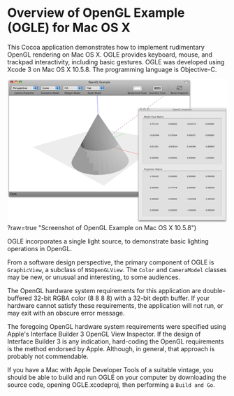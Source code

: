 
Overview of OpenGL Example (OGLE) for Mac OS X
==============================================

This Cocoa application demonstrates how to implement rudimentary OpenGL rendering on Mac OS X.
OGLE provides keyboard, mouse, and trackpad interactivity, including basic gestures.
OGLE was developed using Xcode 3 on Mac OS X 10.5.8.
The programming language is Objective-C.

![Screenshot of OGLE](doc/OGLE-A.png)?raw=true "Screenshot of OpenGL Example on Mac OS X 10.5.8")

OGLE incorporates a single light source, to demonstrate basic lighting operations in OpenGL.

From a software design perspective, the primary component of OGLE is `GraphicView`, a subclass of `NSOpenGLView`.
The `Color` and `CameraModel` classes may be new, or unusual and interesting, to some audiences.

The OpenGL hardware system requirements for this application are double-buffered 32-bit RGBA color (8 8 8 8) with a 32-bit depth buffer.
If your hardware cannot satisfy these requirements, the application will not run, or may exit with an obscure error message.

The foregoing OpenGL hardware system requirements were specified using Apple's Interface Builder 3 OpenGL View Inspector.
If the design of Interface Builder 3 is any indication, hard-coding the OpenGL requirements is the method endorsed by Apple. 
Although, in general, that approach is probably not commendable.

If you have a Mac with Apple Developer Tools of a suitable vintage, you should be able to build and run OGLE on your computer by downloading the source code, opening OGLE.xcodeproj, then performing a `Build and Go`.

